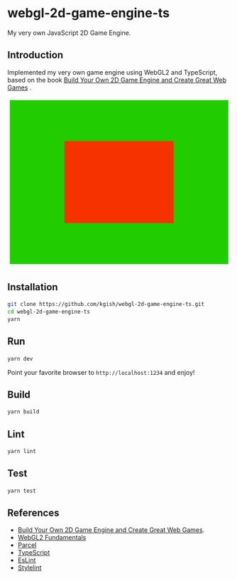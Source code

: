 # webgl-2d-game-engine-ts

My very own JavaScript 2D Game Engine.

## Introduction

Implemented my very own game engine using WebGL2 and TypeScript, based on the
book [Build Your Own 2D Game Engine and Create Great Web Games](https://link.springer.com/book/10.1007/978-1-4842-7377-7)
.

![](images/screenshot.png)

## Installation

```bash
git clone https://github.com/kgish/webgl-2d-game-engine-ts.git
cd webgl-2d-game-engine-ts
yarn
```

## Run

```bash
yarn dev
```

Point your favorite browser to `http://localhost:1234` and enjoy!

## Build

```bash
yarn build
```

## Lint

```bash
yarn lint
```

## Test

```bash
yarn test
```

## References

* [Build Your Own 2D Game Engine and Create Great Web Games](https://link.springer.com/book/10.1007/978-1-4842-7377-7).
* [WebGL2 Fundamentals](https://webgl2fundamentals.org)
* [Parcel](https://parceljs.org)
* [TypeScript](https://www.typescriptlang.org)
* [EsLint](https://eslint.org)
* [Stylelint](https://stylelint.io)
